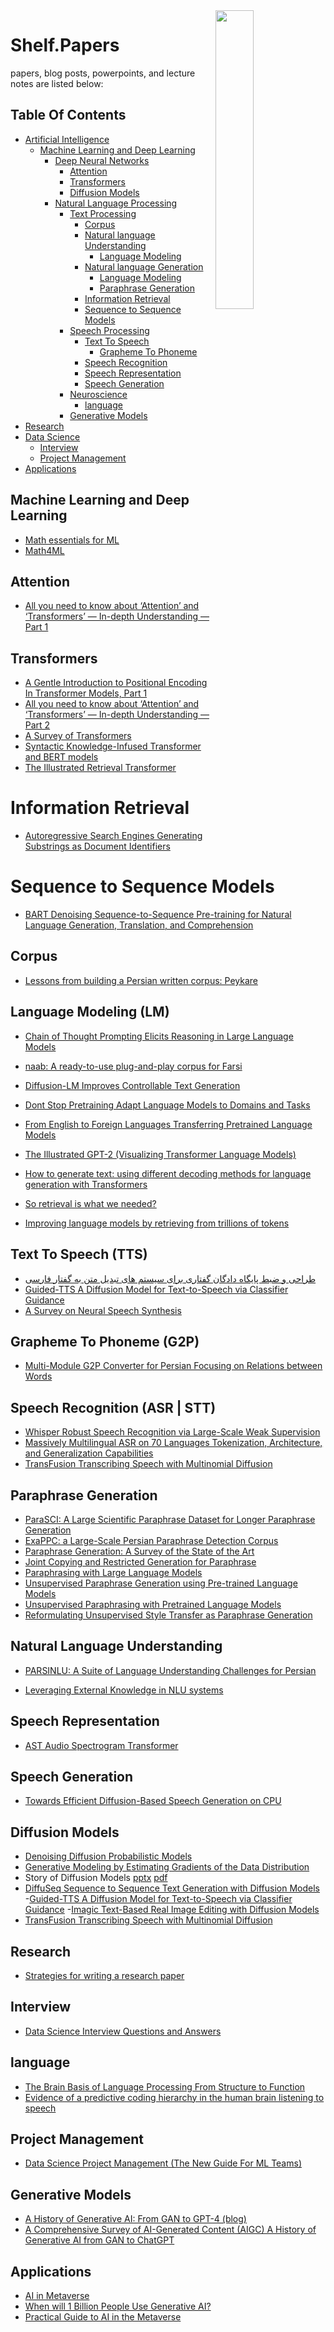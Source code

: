 <img src="https://github.com/IKJ1992/Shelf/blob/master/images/logo.PNG" width="35%" height="35%" align="right" />

# Shelf.Papers 
papers, blog posts, powerpoints, and lecture notes are listed below:
## Table Of Contents
- [Artificial Intelligence]()
  - [Machine Learning and Deep Learning](#machine-learning-and-deep-learning)
    - [Deep Neural Networks]()
      - [Attention](#attention)
      - [Transformers](#transformers)
      - [Diffusion Models](#diffusion-models)
    - [Natural Language Processing]()
      - [Text Processing]()
        - [Corpus]()
        - [Natural language Understanding](#natural-language-understanding)
          - [Language Modeling](#language-modeling-lm)
        - [Natural language Generation]()
          - [Language Modeling](#language-modeling-lm)
          - [Paraphrase Generation](#paraphrase-generation)
        - [Information Retrieval](#information-retrieval)
        - [Sequence to Sequence Models](#sequence_to_sequence_models)
      - [Speech Processing]()
        - [Text To Speech](#text-to-speech-tts)
          - [Grapheme To Phoneme](#grapheme-to-phoneme-g2p)
        - [Speech Recognition](#speech-recognition-asr--stt)
        - [Speech Representation](#speech-representation)
        - [Speech Generation](#speech-generation)
      - [Neuroscience](#neuroscience)
        - [language](#language)
      - [Generative Models](#generative-models)
- [Research](#research)
- [Data Science](#data-science)
  - [Interview](#interview)
  - [Project Management](#project-management)
- [Applications](#applications)

## Machine Learning and Deep Learning

- [Math essentials for ML](../resources/mathofmachinelearning.pdf)
- [Math4ML](../resources/Math4ML.pdf)
## Attention
- [All you need to know about ‘Attention’ and ‘Transformers’ — In-depth Understanding — Part 1](https://towardsdatascience.com/all-you-need-to-know-about-attention-and-transformers-in-depth-understanding-part-1-552f0b41d021)
## Transformers
- [A Gentle Introduction to Positional Encoding In Transformer Models, Part 1](https://machinelearningmastery.com/a-gentle-introduction-to-positional-encoding-in-transformer-models-part-1/#:~:text=Transformers%20use%20a%20smart%20positional,summed%20with%20its%20positional%20information.)
- [All you need to know about ‘Attention’ and ‘Transformers’ — In-depth Understanding — Part 2](https://towardsdatascience.com/all-you-need-to-know-about-attention-and-transformers-in-depth-understanding-part-2-bf2403804ada)
- [A Survey of Transformers](../resources/A%20Survey%20of%20Transformers.pdf)
- [Syntactic Knowledge-Infused Transformer and BERT models](../resources/Syntactic%20Knowledge-Infused%20Transformer%20and%20BERT.pdf)
- [The Illustrated Retrieval Transformer](https://jalammar.github.io/illustrated-retrieval-transformer/)
# Information Retrieval
- [Autoregressive Search Engines Generating Substrings as Document Identifiers](../resources/Autoregressive%20Search%20Engines%20Generating%20Substrings%20as%20Document%20Identifiers.pdf)

# Sequence to Sequence Models
- [BART Denoising Sequence-to-Sequence Pre-training for Natural Language Generation, Translation, and Comprehension](../resources/BART%20Denoising%20Sequence-to-Sequence%20Pre-training%20for%20Natural%20Language%20Generation%2C%20Translation%2C%20and%20Comprehension.pdf)
## Corpus
- [Lessons from building a Persian written corpus: Peykare](../resources/Bijankhan%20et%20al.%20-%202011%20-%20Lessons%20from%20building%20a%20Persian%20written%20corpus%20Pe.pdf)
## Language Modeling (LM)
- [Chain of Thought Prompting Elicits Reasoning in Large Language Models](../resources/Chain%20of%20Thought%20Prompting%20Elicits%20Reasoning%20in%20Large%20Language%20Models.pdf)
- [naab: A ready-to-use plug-and-play corpus for Farsi](../resources/naab%20A%20ready-to-use%20plug-and-play%20corpus%20for%20Farsi.pdf)
- [Diffusion-LM Improves Controllable Text Generation](../resources/Diffusion-LM%20Improves%20Controllable%20Text%20Generation.pdf)
- [Dont Stop Pretraining Adapt Language Models to Domains and Tasks](../resources/Dont%20Stop%20Pretraining%20Adapt%20Language%20Models%20to%20Domains%20and%20Tasks.pdf)
- [From English to Foreign Languages Transferring Pretrained Language Models](https://arxiv.org/pdf/2002.07306.pdf)
- [The Illustrated GPT-2 (Visualizing Transformer Language Models)](http://jalammar.github.io/illustrated-gpt2/)
- [How to generate text: using different decoding methods for language generation with Transformers](https://huggingface.co/blog/how-to-generate)

- [So retrieval is what we needed?](https://towardsai.net/p/l/so-retrieval-is-what-we-needed)
- [Improving language models by retrieving from trillions of tokens](../resources/Improving%20language%20models%20by%20retrieving%20from%20trillions%20of%20tokens.pdf)
## Text To Speech (TTS)
- [طراحی و ضبط پایگاه دادگان گفتاری برای سیستم های تبدیل متن به گفتار فارسی](../resources/%D8%B7%D8%B1%D8%A7%D8%AD%DB%8C%20%D9%88%20%D8%B6%D8%A8%D8%B7%20%D9%BE%D8%A7%DB%8C%DA%AF%D8%A7%D9%87%20%D8%AF%D8%A7%D8%AF%DA%AF%D8%A7%D9%86%20%DA%AF%D9%81%D8%AA%D8%A7%D8%B1%DB%8C%20%D8%A8%D8%B1%D8%A7%DB%8C%20%D8%B3%DB%8C%D8%B3%D8%AA%D9%85%20%D9%87%D8%A7%DB%8C%20%D8%AA%D8%A8%D8%AF%DB%8C%D9%84%20%D9%85%D8%AA%D9%86%20%D8%A8%D9%87%20%DA%AF%D9%81%D8%AA%D8%A7%D8%B1%20%D9%81%D8%A7%D8%B1%D8%B3%DB%8C.pdf)
- [Guided-TTS A Diffusion Model for Text-to-Speech via Classifier Guidance](../resources/Guided-TTS%20A%20Diffusion%20Model%20for%20Text-to-Speech%20via%20Classifier%20Guidance.pdf)
- [A Survey on Neural Speech Synthesis](../resources/A%20Survey%20on%20Neural%20Speech%20Synthesis.pdf)
## Grapheme To Phoneme (G2P)
- [Multi-Module G2P Converter for Persian Focusing on Relations between Words](../resources/Multi-Module%20G2P%20Converter%20for%20Persian%20Focusing%20on%20Relations.pdf)
## Speech Recognition (ASR | STT)
- [Whisper Robust Speech Recognition via Large-Scale Weak Supervision](../resources/Whisper%20Robust%20Speech%20Recognition%20via%20Large-Scale%20Weak%20Supervision.pdf)
- [Massively Multilingual ASR on 70 Languages Tokenization, Architecture, and Generalization Capabilities](../resources/Massively%20Multilingual%20ASR%20on%2070%20Languages%20Tokenization%2C%20Architecture%2C%20and%20Generalization%20Capabilities.pdf)
- [TransFusion Transcribing Speech with Multinomial Diffusion](../resources/TransFusion%20Transcribing%20Speech%20with%20Multinomial%20Diffusion.pdf)
## Paraphrase Generation
- [ParaSCI: A Large Scientific Paraphrase Dataset for Longer Paraphrase Generation](../resources/ParaSCI%20A%20Large%20Scientific%20Paraphrase%20Dataset%20for%20Longer%20Paraphrase%20Generation.pdf)
- [ExaPPC: a Large-Scale Persian Paraphrase Detection Corpus](../resources/ExaPPC%20a%20Large-Scale%20Persian%20Paraphrase%20Detection.pdf)
- [Paraphrase Generation: A Survey of the State of the Art](../resources/Paraphrase%20Generation%20A%20Survey%20of%20the%20State%20of%20the%20Art.pdf)
- [Joint Copying and Restricted Generation for Paraphrase](../resources/Joint%20Copying%20and%20Restricted%20Generation%20for%20Paraphrase.pdf)
- [Paraphrasing with Large Language Models](../resources/Paraphrasing%20with%20Large%20Language%20Models.pdf)
- [Unsupervised Paraphrase Generation using Pre-trained Language Models](../resources/Unsupervised%20Paraphrase%20Generation%20using%20Pre-trained%20Language%20Models.pdf)
- [Unsupervised Paraphrasing with Pretrained Language Models](../resources/Unsupervised%20Paraphrasing%20with%20Pretrained%20Language%20Models.pdf)
- [Reformulating Unsupervised Style Transfer as Paraphrase Generation](../resources/Reformulating%20Unsupervised%20Style%20Transfer%20as%20Paraphrase%20Generation.pdf)
## Natural Language Understanding
- [PARSINLU: A Suite of Language Understanding Challenges for Persian](../resources/PARSINLU%20A%20Suite%20of%20Language%20Understanding%20Challenges%20for%20Persian.pdf)

- [Leveraging External Knowledge in NLU systems](../resources/Leveraging%20External%20Knowledge%20in%20NLU%20systems.pdf)

## Speech Representation
- [AST Audio Spectrogram Transformer](../resources/AST%20Audio%20Spectrogram%20Transformer.pdf)

## Speech Generation
- [Towards Efficient Diffusion-Based Speech Generation on CPU](../resources/Towards%20Efficient%20Diffusion-Based%20Speech%20Generation%20on%20CPU.pdf)
## Diffusion Models
- [Denoising Diffusion Probabilistic Models](../resources/Denoising%20Diffusion%20Probabilistic%20Models.pdf)
- [Generative Modeling by Estimating Gradients of the Data Distribution](https://yang-song.net/blog/2021/score/)
- Story of Diffusion Models [pptx](../resources/Story%20of%20Diffusion%20Models.pptx) [pdf]()
- [DiffuSeq Sequence to Sequence Text Generation with Diffusion Models](../resources/DiffuSeq%20Sequence%20to%20Sequence%20Text%20Generation%20with%20Diffusion%20Models.pdf)
-[Guided-TTS A Diffusion Model for Text-to-Speech via Classifier Guidance](../resources/Guided-TTS%20A%20Diffusion%20Model%20for%20Text-to-Speech%20via%20Classifier%20Guidance.pdf)
-[Imagic Text-Based Real Image Editing with Diffusion Models](../resources/Imagic%20Text-Based%20Real%20Image%20Editing%20with%20Diffusion%20Models.pdf)
- [TransFusion Transcribing Speech with Multinomial Diffusion](../resources/TransFusion%20Transcribing%20Speech%20with%20Multinomial%20Diffusion.pdf)
## Research
- [Strategies for writing a research paper](../resources/Strategies%20for%20writing%20a%20research%20paper.pdf)

## Interview
- [Data Science Interview Questions and Answers](../resources/Data%20Science%20Interview%20Questions%20and%20Answers.pdf)

## language
- [The Brain Basis of Language Processing From Structure to Function](../resources/The%20Brain%20Basis%20of%20Language%20Processing%20From%20Structure%20to%20Function.pdf)
- [Evidence of a predictive coding hierarchy in the human brain listening to speech](../resources/Evidence%20of%20a%20predictive%20coding%20hierarchy%20in%20the%20human%20brain%20listening%20to%20speech.pdf)
## Project Management
- [Data Science Project Management (The New Guide For ML Teams)](https://neptune.ai/blog/data-science-project-management)

## Generative Models
- [A History of Generative AI: From GAN to GPT-4 (blog)](https://www.marktechpost.com/2023/03/21/a-history-of-generative-ai-from-gan-to-gpt-4/)
- [A Comprehensive Survey of AI-Generated Content (AIGC) A History of Generative AI from GAN to ChatGPT](../resources/A%20Comprehensive%20Survey%20of%20AI-Generated%20Content%20A%20History%20of%20Generative%20AI%20from%20GAN%20to%20ChatGPT.pdf)

## Applications

- [AI in Metaverse](../resources/AI%20in%20Metaverse.pdf)
- [When will 1 Billion People Use Generative AI?](https://www.linkedin.com/pulse/when-billion-people-use-generative-ai-2024-doug-hohulin/)
- [Practical Guide to AI in the Metaverse](https://alan-smithson.medium.com/practical-guide-to-ai-in-the-metaverse-583020bbe61f)